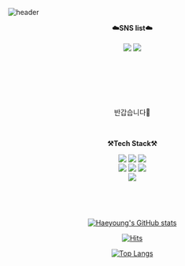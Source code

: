 ![header](https://capsule-render.vercel.app/api?type=Rounded&color=353F98FF&height=300&section=header&text=I'm%20Haeyoung&fontSize=90)
<br>

<p align="center">
    <Strong>☁️SNS list☁️</Strong><br><br>
    <a href="https://tistory.com/" target="_blank"><img src="https://img.shields.io/badge/DevBlog-535D6C?style=flat-square&logo=Blogger&logoColor=white"/></a>
    <a href="https://www.instagram.com" target="_blank"><img src="https://img.shields.io/badge/Instagram-E4405F?style=flat-square&logo=Instagram&logoColor=white"/></a>
    <br>

<br><br>
<!-- <Strong>📧Email📧</Strong><br>younge1009@gmail.com<br> -->
</p>

<br>

<br>

<p align="center">
반갑습니다👐<br>
</p>

<br>

<p align="center">
    <Strong>⚒️Tech Stack⚒️</Strong><br>
</p>

<p align="center" display="inline-block">
        <img src="https://img.shields.io/badge/React-61DAFB?style=for-the-badge&logo=React&logoColor=white"> 
    <img src="https://img.shields.io/badge/Javascript-F7DF1E?style=for-the-badge&logo=Javascript&logoColor=white"> 
    <img src="https://img.shields.io/badge/css-1572B6?style=for-the-badge&logo=css3&logoColor=white">
    <br/>
  <img src="https://img.shields.io/badge/JAVA-007396?style=for-the-badge&logo=java&logoColor=white"> 
    <img src="https://img.shields.io/badge/Spring-6DB33F?style=for-the-badge&logo=Spring&logoColor=white">
    <img src="https://img.shields.io/badge/SpringBoot-6DB33F?style=for-the-badge&logo=SpringBoot&logoColor=white">
<!--     <img src="https://img.shields.io/badge/mysql-4479A1?style=for-the-badge&logo=mysql&logoColor=white"> -->
    <br/>
    <img src="https://img.shields.io/badge/AWS-232F3E?style=for-the-badge&logo=Amazon AWS&logoColor=white">
</p>

<br>

<p align="center">

</p>

<br>

<div align=center>

[![Haeyoung's GitHub stats](https://github-readme-stats.vercel.app/api?username=haeyoungim&show_icons=true&theme=github_dark&count_private=true)](https://github.com/anuraghazra/github-readme-stats)

[![Hits](https://hits.seeyoufarm.com/api/count/incr/badge.svg?url=https%3A%2F%2Fgithub.com%2Fhaeyoungim%2Fhit-counter&count_bg=%236B69FF&title_bg=%238C3BEB&icon=smugmug.svg&icon_color=%23FFFFFF&title=hits&edge_flat=false)](https://hits.seeyoufarm.com)

[![Top Langs](https://github-readme-stats.vercel.app/api/top-langs/?username=haeyoungim&layout=compact)](https://github.com/haeyoungim/github-readme-stats)
